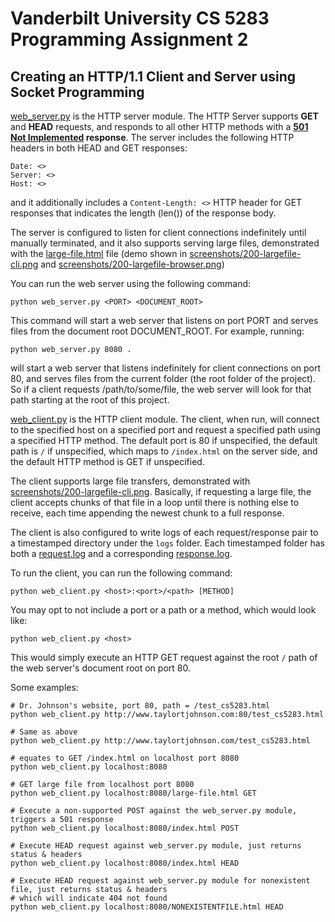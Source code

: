 # Vanderbilt University CS 5283 Programming Assignment 2
## Creating an HTTP/1.1 Client and Server using Socket Programming

[web_server.py](web_server.py) is the HTTP server module. The HTTP Server supports **GET** and **HEAD** requests, and responds to all other HTTP methods with a **[501 Not Implemented](https://developer.mozilla.org/en-US/docs/Web/HTTP/Status/501) response**. The server includes the following HTTP headers in both HEAD and GET responses:
```
Date: <>
Server: <>
Host: <>
```
and it additionally includes a `Content-Length: <>` HTTP header for GET responses that indicates the length (len()) of the response body.

The server is configured to listen for client connections indefinitely until manually terminated, and it also supports serving large files, demonstrated with the [large-file.html](large-file.html) file (demo shown in [screenshots/200-largefile-cli.png](screenshots/200-largefile-cli.png) and [screenshots/200-largefile-browser.png](screenshots/200-largefile-browser.png))

You can run the web server using the following command:

```
python web_server.py <PORT> <DOCUMENT_ROOT>
```
This command will start a web server that listens on port PORT and serves files from the document root DOCUMENT_ROOT. For example, running:
```
python web_server.py 8080 .
```
will start a web server that listens indefinitely for client connections on port 80, and serves files from the current folder (the root folder of the project). So if a client requests /path/to/some/file, the web server will look for that path starting at the root of this project.

[web_client.py](web_client.py) is the HTTP client module. The client, when run, will connect to the specified host on a specified port and request a specified path using a specified HTTP method. The default port is 80 if unspecified, the default path is `/` if unspecified, which maps to `/index.html` on the server side, and the default HTTP method is GET if unspecified.

The client supports large file transfers, demonstrated with [screenshots/200-largefile-cli.png](screenshots/200-largefile-cli.png). Basically, if requesting a large file, the client accepts chunks of that file in a loop until there is nothing else to receive, each time appending the newest chunk to a full response.

The client is also configured to write logs of each request/response pair to a timestamped directory under the `logs` folder. Each timestamped folder has both a [request.log](log/01:10:1634879017/request.log) and a corresponding [response.log](log/01:10:1634879017/response.log).

To run the client, you can run the following command:
```
python web_client.py <host>:<port>/<path> [METHOD]
```
You may opt to not include a port or a path or a method, which would look like:
```
python web_client.py <host>
```
This would simply execute an HTTP GET request against the root `/` path of the web server's document root on port 80.

Some examples:
```
# Dr. Johnson's website, port 80, path = /test_cs5283.html
python web_client.py http://www.taylortjohnson.com:80/test_cs5283.html

# Same as above
python web_client.py http://www.taylortjohnson.com/test_cs5283.html

# equates to GET /index.html on localhost port 8080
python web_client.py localhost:8080

# GET large file from localhost port 8080
python web_client.py localhost:8080/large-file.html GET

# Execute a non-supported POST against the web_server.py module, triggers a 501 response
python web_client.py localhost:8080/index.html POST

# Execute HEAD request against web_server.py module, just returns status & headers
python web_client.py localhost:8080/index.html HEAD

# Execute HEAD request against web_server.py module for nonexistent file, just returns status & headers
# which will indicate 404 not found
python web_client.py localhost:8080/NONEXISTENTFILE.html HEAD

```
